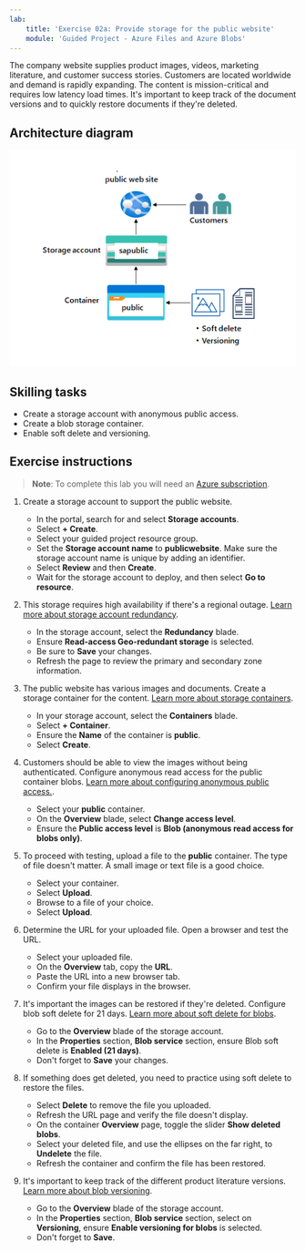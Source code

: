 ```yaml
---
lab:
    title: 'Exercise 02a: Provide storage for the public website'
    module: 'Guided Project - Azure Files and Azure Blobs'
---
```


The company website supplies product images, videos, marketing literature, and customer success stories. Customers are located worldwide and demand is rapidly expanding. The content is mission-critical and requires low latency load times. It's important to keep track of the document versions and to quickly restore documents if they're deleted.

## Architecture diagram

![Diagram with one storage account and one blob container.](../Media/task_02a.png)

## Skilling tasks
- Create a storage account with anonymous public access.
- Create a blob storage container.
- Enable soft delete and versioning.


## Exercise instructions

>**Note**: To complete this lab you will need an [Azure subscription](https://azure.microsoft.com/free/).

1. Create a storage account to support the public website.

    - In the portal, search for and select **Storage accounts**.  
    - Select **+ Create**. 
    - Select your guided project resource group.  
    - Set the **Storage account name** to **publicwebsite**. Make sure the storage account name is unique by adding an identifier.  
    - Select **Review** and then **Create**.
    - Wait for the storage account to deploy, and then select **Go to resource**.
         
     
1. This storage requires high availability if there's a regional outage. [Learn more about storage account redundancy](https://learn.microsoft.com//azure/storage/common/storage-redundancy).

    - In the storage account, select the **Redundancy** blade. 
    - Ensure **Read-access Geo-redundant storage** is selected.
    - Be sure to **Save** your changes.
    - Refresh the page to review the primary and secondary zone information. 


1. The public website has various images and documents. Create a storage container for the content. [Learn more about storage containers](https://learn.microsoft.com/azure/storage/blobs/storage-blobs-introduction#containers).
    - In your storage account, select the **Containers** blade. 
    - Select **+ Container**. 
    - Ensure the **Name** of the container is **public**. 
    - Select **Create**. 
    

1. Customers should be able to view the images without being authenticated. Configure anonymous read access for the public container blobs.  [Learn more about configuring anonymous public access.](https://learn.microsoft.com/azure/storage/blobs/anonymous-read-access-configure?tabs=portal).
    - Select your **public** container. 
    - On the **Overview** blade, select **Change access level**. 
    - Ensure the **Public access level** is **Blob (anonymous read access for blobs only)**.
    
1. To proceed with testing, upload a file to the **public** container. The type of file doesn't matter. A small image or text file is a good choice.  
    - Select your container.
    - Select **Upload**. 
    - Browse to a file of your choice. 
    - Select **Upload**. 

1. Determine the URL for your uploaded file. Open a browser and test the URL. 
    - Select your uploaded file.
    - On the **Overview** tab, copy the **URL**.
    - Paste the URL into a new browser tab.
    - Confirm your file displays in the browser. 

1. It's important the images can be restored if they're deleted. Configure blob soft delete for 21 days. [Learn more about soft delete for blobs](https://learn.microsoft.com/azure/storage/blobs/soft-delete-blob-overview).
    - Go to the **Overview** blade of the storage account.
    - In the **Properties** section, **Blob service** section, ensure Blob soft delete is **Enabled (21 days)**.
    - Don't forget to **Save** your changes. 

1. If something does get deleted, you need to practice using soft delete to restore the files.
    - Select **Delete** to remove the file you uploaded.
    - Refresh the URL page and verify the file doesn't display. 
    - On the container **Overview** page, toggle the slider **Show deleted blobs**. 
    - Select your deleted file, and use the ellipses on the far right, to **Undelete** the file. 
    - Refresh the container and confirm the file has been restored.     

    
1. It's important to keep track of the different product literature versions. [Learn more about blob versioning](https://learn.microsoft.com/azure/storage/blobs/versioning-overview).
    - Go to the **Overview** blade of the storage account.
    - In the **Properties** section, **Blob service** section, select on **Versioning**, ensure **Enable versioning for blobs** is selected.
    - Don't forget to **Save**.

    

